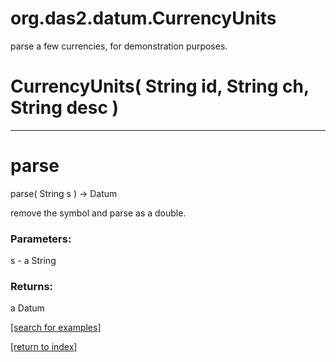 # org.das2.datum.CurrencyUnits

parse a few currencies, for demonstration purposes.

# CurrencyUnits( String id, String ch, String desc )


***
<a name="parse"></a>
# parse
parse( String s ) &rarr; Datum

remove the symbol and parse as a double.

### Parameters:
s - a String

### Returns:
a Datum


<a href="https://github.com/autoplot/dev/search?q=parse&unscoped_q=parse">[search for examples]</a>

<a href="https://github.com/autoplot/documentation/blob/master/javadoc/index-all.md">[return to index]</a>

